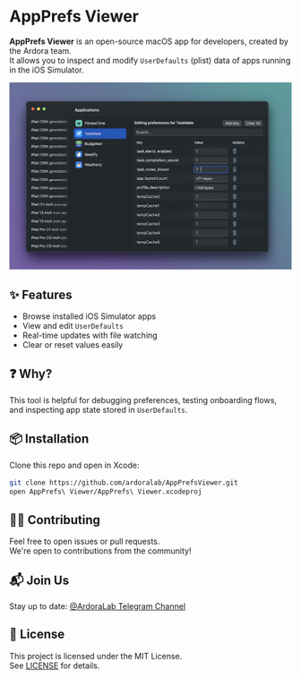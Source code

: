 # AppPrefs Viewer

**AppPrefs Viewer** is an open-source macOS app for developers, created by the Ardora team.  
It allows you to inspect and modify `UserDefaults` (plist) data of apps running in the iOS Simulator.

<p align="center">
  <img src="preview.png" alt="AppPrefs Viewer Screenshot" width="800"/>
</p>

## ✨ Features

- Browse installed iOS Simulator apps  
- View and edit `UserDefaults`  
- Real-time updates with file watching  
- Clear or reset values easily

## ❓ Why?

This tool is helpful for debugging preferences, testing onboarding flows, and inspecting app state stored in `UserDefaults`.

## 📦 Installation

Clone this repo and open in Xcode:

```bash
git clone https://github.com/ardoralab/AppPrefsViewer.git
open AppPrefs\ Viewer/AppPrefs\ Viewer.xcodeproj
```

## 👨‍💻 Contributing

Feel free to open issues or pull requests.  
We're open to contributions from the community!

## 📬 Join Us

Stay up to date: [@ArdoraLab Telegram Channel](https://t.me/ardoralab)

## 📄 License

This project is licensed under the MIT License.  
See [LICENSE](LICENSE) for details.
